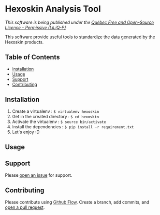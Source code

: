 # Hexoskin Analysis Tool

 _This software is being published under the [Québec Free and Open-Source Licence – Permissive (LiLiQ-P)](LICENSE.md)_ 
 
 This software provide useful tools to standardize the data generated by the Hexoskin products.

## Table of Contents

- [Installation](#installation)
- [Usage](#usage)
- [Support](#support)
- [Contributing](#contributing)

## Installation

1. Create a virtualenv : ```$ virtualenv hexoskin```
2. Get in the created directory : ```$ cd hexoskin```
3. Activate the virtualenv : ```$ source bin/activate```
4. Install the dependencies : ```$ pip install -r requirement.txt```
5. Let's enjoy :D


## Usage

## Support

Please [open an issue](https://github.com/lucasgrelaud/hexoskin-analysis-tool/issues/new) for support.

## Contributing

Please contribute using [Github Flow](https://guides.github.com/introduction/flow/). Create a branch, add commits, and [open a pull request](https://github.com/lucasgrelaud/hexoskin-analysis-tool/compare/).

